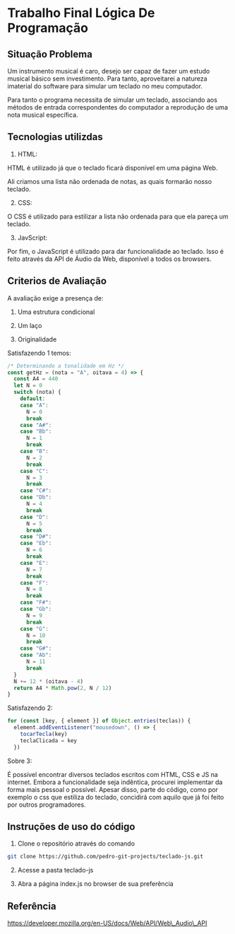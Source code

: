 # Trabalho Final Lógica De Programação

## Situação Problema

Um instrumento musical é caro, desejo ser capaz de fazer um estudo musical básico sem investimento. Para tanto, aproveitarei a natureza imaterial do software para simular um teclado no meu  computador.

Para tanto o programa necessita de simular um teclado, associando aos métodos de entrada correspondentes do computador a reprodução de uma nota musical específica. 

## Tecnologias utilizdas

1. HTML:

HTML é utilizado já que o teclado ficará disponível em uma página Web.

Ali criamos uma lista não ordenada de notas, as quais formarão nosso teclado.

2. CSS:

O CSS é utilizado para estilizar a lista não ordenada para que ela pareça um teclado.

3. JavScript:

Por fim, o JavaScript é utilizado para dar funcionalidade ao teclado. Isso é feito através da API de Áudio da Web, disponível a todos os browsers. 

## Criterios de Avaliação

A avaliação exige a presença de:

1. Uma estrutura condicional

2. Um laço

3. Originalidade

Satisfazendo 1 temos:

```js
/* Determinando a tonalidade em Hz */ 
const getHz = (nota = "A", oitava = 4) => {
  const A4 = 440
  let N = 0
  switch (nota) {
    default:
    case "A":
      N = 0
      break
    case "A#":
    case "Bb":
      N = 1
      break
    case "B":
      N = 2
      break
    case "C":
      N = 3
      break
    case "C#":
    case "Db":
      N = 4
      break
    case "D":
      N = 5
      break
    case "D#":
    case "Eb":
      N = 6
      break
    case "E":
      N = 7
      break
    case "F":
      N = 8
      break
    case "F#":
    case "Gb":
      N = 9
      break
    case "G":
      N = 10
      break
    case "G#":
    case "Ab":
      N = 11
      break
  }
  N += 12 * (oitava - 4)
  return A4 * Math.pow(2, N / 12)
}
```

Satisfazendo 2:

```js
for (const [key, { element }] of Object.entries(teclas)) {
  element.addEventListener("mousedown", () => {
    tocarTecla(key)
    teclaClicada = key
  })
```

Sobre 3:

É possível encontrar diversos teclados escritos com HTML, CSS e JS na internet. Embora a funcionalidade seja indêntica, procurei implementar da forma mais pessoal o possível. Apesar disso, parte do código, como por exemplo o css que estiliza do teclado, concidirá com aquilo que já foi feito por outros programadores. 

## Instruções de uso do código

1. Clone o repositório através do comando

```sh
git clone https://github.com/pedro-git-projects/teclado-js.git
```

2. Acesse a pasta teclado-js 

3. Abra a página index.js no browser de sua preferência

## Referência

https://developer.mozilla.org/en-US/docs/Web/API/Web\_Audio\_API

